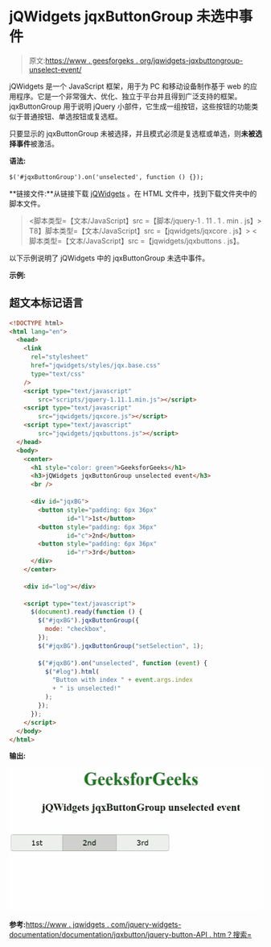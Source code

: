 # jQWidgets jqxButtonGroup 未选中事件

> 原文:[https://www . geesforgeks . org/jqwidgets-jqxbuttongroup-unselect-event/](https://www.geeksforgeeks.org/jqwidgets-jqxbuttongroup-unselected-event/)

jQWidgets 是一个 JavaScript 框架，用于为 PC 和移动设备制作基于 web 的应用程序。它是一个非常强大、优化、独立于平台并且得到广泛支持的框架。jqxButtonGroup 用于说明 jQuery 小部件，它生成一组按钮，这些按钮的功能类似于普通按钮、单选按钮或复选框。

只要显示的 jqxButtonGroup 未被选择，并且模式必须是复选框或单选，则**未被选择事件**被激活。

**语法:**

```html
$('#jqxButtonGroup').on('unselected', function () {});  
```

**链接文件:**从链接下载 [jQWidgets](https://www.jqwidgets.com/download/) 。在 HTML 文件中，找到下载文件夹中的脚本文件。

> <link rel="”stylesheet”" href="”jqwidgets/styles/jqx.base.css”" type="”text/css”">
> <脚本类型=【文本/JavaScript】src =【脚本/jquery-1 . 11 . 1 . min . js】></脚本>
> T8】脚本类型=【文本/JavaScript】src =【jqwidgets/jqxcore . js】></脚本>
> <脚本类型=【文本/JavaScript】src =【jqwidgets/jqxbuttons . js】。

以下示例说明了 jQWidgets 中的 jqxButtonGroup 未选中事件。

**示例:**

## 超文本标记语言

```html
<!DOCTYPE html>
<html lang="en">
  <head>
    <link
      rel="stylesheet"
      href="jqwidgets/styles/jqx.base.css"
      type="text/css"
    />
    <script type="text/javascript" 
        src="scripts/jquery-1.11.1.min.js"></script>
    <script type="text/javascript" 
        src="jqwidgets/jqxcore.js"></script>
    <script type="text/javascript" 
        src="jqwidgets/jqxbuttons.js"></script>
  </head>
  <body>
    <center>
      <h1 style="color: green">GeeksforGeeks</h1>
      <h3>jQWidgets jqxButtonGroup unselected event</h3>
      <br />

      <div id="jqxBG">
        <button style="padding: 6px 36px" 
                id="l">1st</button>
        <button style="padding: 6px 36px" 
                id="c">2nd</button>
        <button style="padding: 6px 36px" 
                id="r">3rd</button>
      </div>
    </center>

    <div id="log"></div>

    <script type="text/javascript">
      $(document).ready(function () {
        $("#jqxBG").jqxButtonGroup({
          mode: "checkbox",
        });
        $("#jqxBG").jqxButtonGroup("setSelection", 1);

        $("#jqxBG").on("unselected", function (event) {
          $("#log").html(
            "Button with index " + event.args.index
            + " is unselected!"
          );
        });
      });
    </script>
  </body>
</html>
```

**输出:**

![](img/f2bd9ed7a9555d0274fca0dbda908ae8.png)

**参考:**[https://www . jqwidgets . com/jquery-widgets-documentation/documentation/jqxbutton/jquery-button-API . htm？搜索=](https://www.jqwidgets.com/jquery-widgets-documentation/documentation/jqxbutton/jquery-button-api.htm?search=)